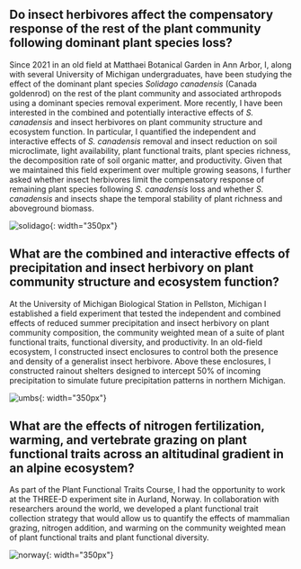 ## Do insect herbivores affect the compensatory response of the rest of the plant community following dominant plant species loss? 

Since 2021 in an old field at Matthaei Botanical Garden in Ann Arbor, I, along with several University of Michigan undergraduates, have been studying the effect of the dominant plant species *Solidago canadensis* (Canada goldenrod) on the rest of the plant community and associated arthropods using a dominant species removal experiment. More recently, I have been interested in the combined and potentially interactive effects of *S. canadensis* and insect herbivores on plant community structure and ecosystem function. In particular, I quantified the independent and interactive effects of *S. canadensis* removal and insect reduction on soil microclimate, light availability, plant functional traits, plant species richness, the decomposition rate of soil organic matter, and productivity. Given that we maintained this field experiment over multiple growing seasons, I further asked whether insect herbivores limit the compensatory response of remaining plant species following *S. canadensis* loss and whether *S. canadensis* and insects shape the temporal stability of plant richness and aboveground biomass.

![solidago](mat.JPG){: width="350px"}

## What are the combined and interactive effects of precipitation and insect herbivory on plant community structure and ecosystem function? 

At the University of Michigan Biological Station in Pellston, Michigan I established a field experiment that tested the independent and combined effects of reduced summer precipitation and insect herbivory on plant community composition, the community weighted mean of a suite of plant functional traits, functional diversity, and productivity. In an old-field ecosystem, I constructed insect enclosures to control both the presence and density of a generalist insect herbivore. Above these enclosures, I constructed rainout shelters designed to intercept 50% of incoming precipitation to simulate future precipitation patterns in northern Michigan.

![umbs](umbs.jpg){: width="350px"}

## What are the effects of nitrogen fertilization, warming, and vertebrate grazing on plant functional traits across an altitudinal gradient in an alpine ecosystem?

As part of the Plant Functional Traits Course, I had the opportunity to work at the THREE-D experiment site in Aurland, Norway. In collaboration with researchers around the world, we developed a plant functional trait collection strategy that would allow us to quantify the effects of mammalian grazing, nitrogen addition, and warming on the community weighted mean of plant functional traits and plant functional diversity. 

![norway](norway.JPG){: width="350px"}
